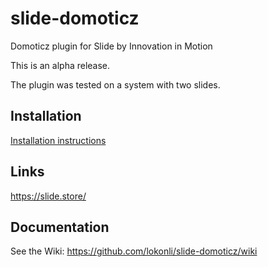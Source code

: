 # slide-domoticz
Domoticz plugin for Slide by Innovation in Motion

This is an alpha release.

The plugin was tested on a system with two slides.

## Installation
[Installation instructions](https://github.com/lokonli/slide-domoticz/wiki/installation)

## Links
https://slide.store/

## Documentation
See the Wiki:
https://github.com/lokonli/slide-domoticz/wiki
